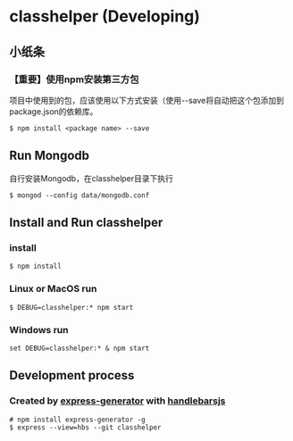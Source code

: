# classhelper (Developing)

## 小纸条
### 【重要】使用npm安装第三方包
项目中使用到的包，应该使用以下方式安装（使用--save将自动把这个包添加到package.json的依赖库。
```
$ npm install <package name> --save
```


## Run Mongodb
自行安装Mongodb，在classhelper目录下执行
```
$ mongod --config data/mongodb.conf
```

## Install and Run classhelper
### install
```
$ npm install
```

### Linux or MacOS run
```
$ DEBUG=classhelper:* npm start
```

### Windows run
```
set DEBUG=classhelper:* & npm start
```

## Development process
### Created by [express-generator](http://expressjs.com/en/starter/generator.html) with [handlebarsjs](http://handlebarsjs.com/)
```
# npm install express-generator -g
$ express --view=hbs --git classhelper
```


